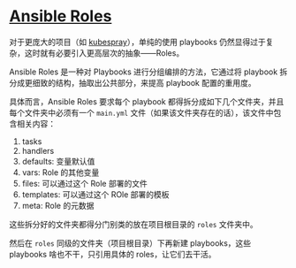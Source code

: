 # [Ansible Roles](https://docs.ansible.com/ansible/latest/user_guide/playbooks_reuse_roles.html)

对于更庞大的项目（如 [kubespray](https://github.com/kubernetes-sigs/kubespray)），单纯的使用 playbooks 仍然显得过于复杂，这时就有必要引入更高层次的抽象——Roles。

Ansible Roles 是一种对 Playbooks 进行分组编排的方法，它通过将 playbook 拆分成更细致的结构，抽取出公共部分，来提高 playbook 配置的重用度。

具体而言，Ansible Roles 要求每个 playbook 都得拆分成如下几个文件夹，并且每个文件夹中必须有一个 `main.yml` 文件（如果该文件夹存在的话），该文件中包含相关内容：

1. tasks 
2. handlers
3. defaults: 变量默认值
4. vars: Role 的其他变量
5. files: 可以通过这个 Role 部署的文件
6. templates: 可以通过这个 ROle 部署的模板
7. meta: Role 的元数据

这些拆分好的文件夹都得分门别类的放在项目根目录的 `roles` 文件夹中。

然后在 `roles` 同级的文件夹（项目根目录）下再新建 playbooks，这些 playbooks 啥也不干，只引用具体的 roles，让它们去干活。

